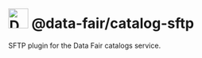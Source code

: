 # <img alt="Data FAIR logo" src="https://cdn.jsdelivr.net/gh/data-fair/data-fair@master/ui/public/assets/logo.svg" width="40"> @data-fair/catalog-sftp

SFTP plugin for the Data Fair catalogs service.
